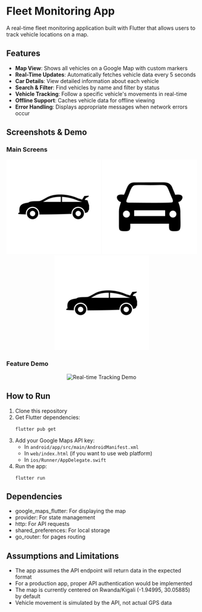 # Fleet Monitoring App

A real-time fleet monitoring application built with Flutter that allows users to track vehicle locations on a map.

## Features

- **Map View**: Shows all vehicles on a Google Map with custom markers
- **Real-Time Updates**: Automatically fetches vehicle data every 5 seconds
- **Car Details**: View detailed information about each vehicle
- **Search & Filter**: Find vehicles by name and filter by status
- **Vehicle Tracking**: Follow a specific vehicle's movements in real-time
- **Offline Support**: Caches vehicle data for offline viewing
- **Error Handling**: Displays appropriate messages when network errors occur

## Screenshots & Demo

### Main Screens
<div align="center">
  <img src="assets/icons/car1.png" alt="Map View" width="250"/>
  <img src="assets/icons/car2.png" alt="Vehicle Details" width="250"/>
  <img src="assets/icons/car1.png" alt="Search and Filter" width="250"/>
</div>

### Feature Demo
<div align="center">
  <img src="assets/demo/video-demo.gif" alt="Real-time Tracking Demo" width="300"/>
</div>

## How to Run

1. Clone this repository
2. Get Flutter dependencies:
   ```
   flutter pub get
   ```
3. Add your Google Maps API key:
   - In `android/app/src/main/AndroidManifest.xml`
   - In `web/index.html` (if you want to use web platform)
   - In `ios/Runner/AppDelegate.swift`
4. Run the app:
   ```
   flutter run
   ```

## Dependencies

- google_maps_flutter: For displaying the map
- provider: For state management
- http: For API requests
- shared_preferences: For local storage
- go_router: for pages routing

## Assumptions and Limitations

- The app assumes the API endpoint will return data in the expected format
- For a production app, proper API authentication would be implemented
- The map is currently centered on Rwanda/Kigali (-1.94995, 30.05885) by default
- Vehicle movement is simulated by the API, not actual GPS data
